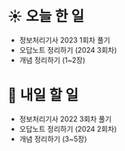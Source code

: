 # ☀️ 오늘 한 일
- 정보처리기사 2023 1회차 풀기
- 오답노트 정리하기 (2024 3회차)
- 개념 정리하기 (1~2장)

# 🚩 내일 할 일
- 정보처리기사 2022 3회차 풀기
- 오답노트 정리하기 (2024 2회차)
- 개념 정리하기 (3~5장)